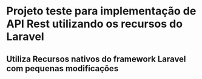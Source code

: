 # Projeto teste para implementação de API Rest utilizando os recursos do Laravel
## Utiliza Recursos nativos do framework Laravel com pequenas modificações
